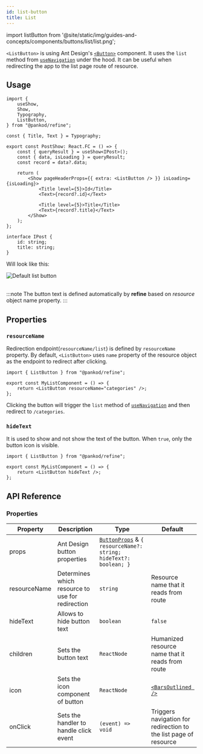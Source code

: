 ```yaml
---
id: list-button
title: List
---
```


import listButton from '@site/static/img/guides-and-concepts/components/buttons/list/list.png';

`<ListButton>` is using Ant Design's [`<Button>`](https://ant.design/components/button/) component. It uses the `list` method from [`useNavigation`](api-references/hooks/navigation/useNavigation.md) under the hood. It can be useful when redirecting the app to the list page route of resource.

## Usage

```tsx twoslash {4, 15}
import {
    useShow,
    Show,
    Typography,
    ListButton,
} from "@pankod/refine";

const { Title, Text } = Typography;

export const PostShow: React.FC = () => {
    const { queryResult } = useShow<IPost>();
    const { data, isLoading } = queryResult;
    const record = data?.data;

    return (
        <Show pageHeaderProps={{ extra: <ListButton /> }} isLoading={isLoading}>
            <Title level={5}>Id</Title>
            <Text>{record?.id}</Text>

            <Title level={5}>Title</Title>
            <Text>{record?.title}</Text>
        </Show>
    );
};

interface IPost {
    id: string;
    title: string;
}
```

Will look like this:

<div class="img-container">
    <div class="window">
        <div class="control red"></div>
        <div class="control orange"></div>
        <div class="control green"></div>
    </div>
    <img src={listButton} alt="Default list button" />
</div>
<br/>

:::note
The button text is defined automatically by **refine** based on _resource_ object name property.
:::

## Properties

### `resourceName`

Redirection endpoint(`resourceName/list`) is defined by `resourceName` property. By default, `<ListButton>` uses `name` property of the resource object as the endpoint to redirect after clicking.

```tsx twoslash
import { ListButton } from "@pankod/refine";

export const MyListComponent = () => {
    return <ListButton resourceName="categories" />;
};
```

Clicking the button will trigger the `list` method of [`useNavigation`](api-references/hooks/navigation/useNavigation.md) and then redirect to `/categories`.

### `hideText`

It is used to show and not show the text of the button. When `true`, only the button icon is visible.

```tsx twoslash
import { ListButton } from "@pankod/refine";

export const MyListComponent = () => {
    return <ListButton hideText />;
};
```

## API Reference

### Properties

| Property     | Description                                      | Type                                                                                                          | Default                                                          |
| ------------ | ------------------------------------------------ | ------------------------------------------------------------------------------------------------------------- | ---------------------------------------------------------------- |
| props        | Ant Design button properties                     | [`ButtonProps`](https://ant.design/components/button/#API) & `{ resourceName?: string; hideText?: boolean; }` |                                                                  |
| resourceName | Determines which resource to use for redirection | `string`                                                                                                      | Resource name that it reads from route                           |
| hideText     | Allows to hide button text                       | `boolean`                                                                                                     | `false`                                                          |
| children     | Sets the button text                             | `ReactNode`                                                                                                   | Humanized resource name that it reads from route                 |
| icon         | Sets the icon component of button                | `ReactNode`                                                                                                   | [`<BarsOutlined />`](https://ant.design/components/icon/)        |
| onClick      | Sets the handler to handle click event           | `(event) => void`                                                                                             | Triggers navigation for redirection to the list page of resource |
